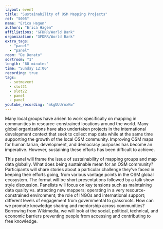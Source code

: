 ```yaml
---
layout: event
title: "Sustainability of OSM Mapping Projects"
ref: "S005"
name: "Erica Hagen"
authors: "Erica Hagen"
affiliations: "GFDRR/World Bank"
organization: "GFDRR/World Bank"
extra_tags:
  - "panel"
  - "panel"
room: "De Donato"
sortroom: "1"
length: "60 minutes"
time: "Sunday 12:00"
recording: true
tags:
  - sotmevent
  - slot21
  - slot22
  - panel
  - panel
youtube_recording: "mkgUUUrnxKw"
---
```

Many local groups have arisen to work specifically on mapping in communities in resource-constrained locations around the world. Many global organizations have also undertaken projects in the international development context that seek to collect map data while at the same time supporting the growth of the local OSM community. Improving OSM maps for humanitarian, development, and democracy purposes has become an imperative. However, sustaining these efforts has been difficult to achieve. 

This panel will frame the issue of sustainability of mapping groups and map data globally. What does being sustainable mean for an OSM community? Participants will share stories about a particular challenge they’ve faced in keeping their efforts going, from various vantage points in the OSM global ecosystem. The format will be short presentations followed by a talk show style discussion. Panelists will focus on key tensions such as maintaining data quality vs. attracting new mappers; operating in a very resource-constrained environment; the role of INGOs and international support; different levels of engagement from governmental to grassroots. How can we promote knowledge sharing and mentorship across communities? Borrowing from Wikimedia, we will look at the social, political, technical, and economic barriers preventing people from accessing and contributing to free knowledge.